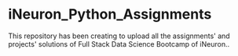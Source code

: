 # iNeuron_Python_Assignments
This repository has been creating to upload all the assignments' and projects' solutions of Full Stack Data Science Bootcamp of iNeuron..
